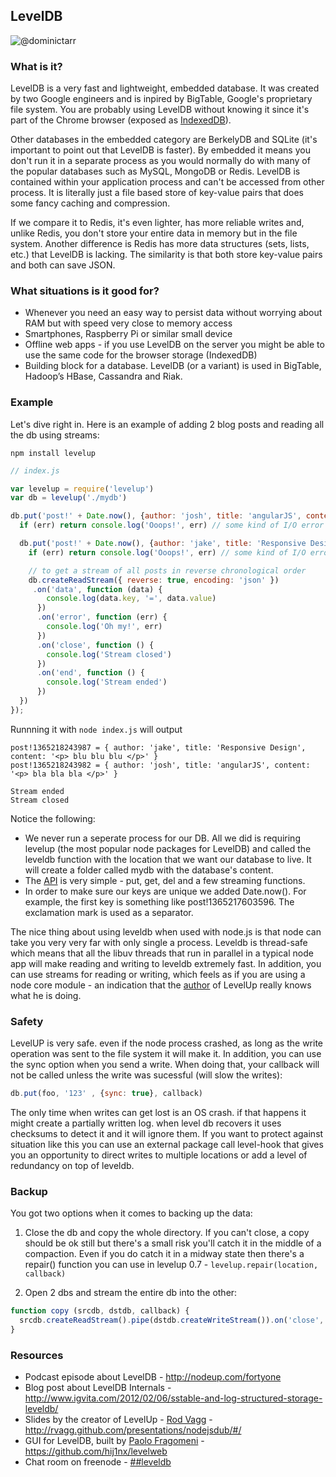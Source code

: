 ## LevelDB

![@dominictarr](https://i.imgur.com/AxuKdQE.png)

### What is it?
LevelDB is a very fast and lightweight, embedded database. It was created by two Google engineers and is inpired by BigTable, Google's proprietary file system. You are probably using LevelDB without knowing it since it's part of the Chrome browser (exposed as [IndexedDB](https://developer.mozilla.org/en-US/docs/IndexedDB)). 

Other databases in the embedded category are BerkelyDB and SQLite (it's important to point out that LevelDB is faster).
By embedded it means you don't run it in a separate process as you would normally do with many of the popular databases such as MySQL, MongoDB or Redis. LevelDB is contained within your application process and can't be accessed from other process.
It is literally just a file based store of key-value pairs that does some fancy caching and compression.

If we compare it to Redis, it's even lighter, has more reliable writes and, unlike Redis, you don't store your entire data in memory but in the file system. Another difference is Redis has more data structures (sets, lists, etc.) that LevelDB is lacking. The similarity is that both store key-value pairs and both can save JSON.

### What situations is it good for?

* Whenever you need an easy way to persist data without worrying about RAM but with speed very close to memory access
* Smartphones, Raspberry Pi or similar small device
* Offline web apps - if you use LevelDB on the server you might be able to use the same code for the browser storage (IndexedDB)
* Building block for a database. LevelDB (or a variant) is used in BigTable, Hadoop’s HBase, Cassandra and Riak.

### Example

Let's dive right in. Here is an example of adding 2 blog posts and reading all the db using streams:

    npm install levelup

```js
// index.js

var levelup = require('levelup')
var db = levelup('./mydb')

db.put('post!' + Date.now(), {author: 'josh', title: 'angularJS', content: '<p> bla bla bla </p>'}, {encoding:'json'}, function (err) {
  if (err) return console.log('Ooops!', err) // some kind of I/O error

  db.put('post!' + Date.now(), {author: 'jake', title: 'Responsive Design', content: '<p> blu blu blu </p>'}, {encoding:'json'}, function (err) {
    if (err) return console.log('Ooops!', err) // some kind of I/O error

    // to get a stream of all posts in reverse chronological order
    db.createReadStream({ reverse: true, encoding: 'json' })
     .on('data', function (data) {
        console.log(data.key, '=', data.value)
      })
      .on('error', function (err) {
        console.log('Oh my!', err)
      })
      .on('close', function () {
        console.log('Stream closed')
      })
      .on('end', function () {
        console.log('Stream ended')
      })
  })
});
```

Runnning it with `node index.js` will output

    post!1365218243987 = { author: 'jake', title: 'Responsive Design', content: '<p> blu blu blu </p>' }
    post!1365218243982 = { author: 'josh', title: 'angularJS', content: '<p> bla bla bla </p>' }

    Stream ended
    Stream closed

Notice the following:  

* We never run a seperate process for our DB. All we did is requiring levelup (the most popular node packages for LevelDB) and called the leveldb function with the location that we want our database to live. It will create a folder called mydb with the database's content.
* The [API](https://github.com/rvagg/node-levelup#api) is very simple - put, get, del and a few streaming functions.
* In order to make sure our keys are unique we added Date.now(). For example, the first key is something like post!1365217603596. The exclamation mark is used as a separator.

The nice thing about using leveldb when used with node.js is that node can take you very very far with only single a process. Leveldb is thread-safe which means that all the libuv threads that run in parallel in a typical node app will make reading and writing to leveldb extremely fast. In addition, you can use streams for reading or writing, which feels as if you are using a node core module - an indication that the [author](https://github.com/rvagg) of LevelUp really knows what he is doing.


### Safety
LevelUP is very safe. even if the node process crashed, as long as the write operation was sent to the file system it will make it.
In addition, you can use the sync option when you send a write. When doing that, your callback will not be called unless the write was sucessful (will slow the writes):

```js
db.put(foo, '123' , {sync: true}, callback)
```

The only time when writes can get lost is an OS crash. if that happens it might create a partially written log. when level db recovers it uses checksums to detect it and it will ignore them. If you want to protect against situation like this you can use an external package call level-hook that gives you an opportunity to direct writes to multiple locations or add a level of redundancy on top of leveldb.

### Backup
You got two options when it comes to backing up the data:  

1. Close the db and copy the whole directory.   If you can't close, a copy should be ok still but there's a small risk you'll catch it in the middle of a compaction.  Even if you do catch it in a midway state then there's a repair() function you can use in levelup 0.7 - `levelup.repair(location, callback)`

1. Open 2 dbs and stream the entire db into the other:

```js
function copy (srcdb, dstdb, callback) {
  srcdb.createReadStream().pipe(dstdb.createWriteStream()).on('close', callback)
}
```

### Resources

* Podcast episode about LevelDB - http://nodeup.com/fortyone 
* Blog post about LevelDB Internals - http://www.igvita.com/2012/02/06/sstable-and-log-structured-storage-leveldb/
* Slides by the creator of LevelUp - [Rod Vagg](https://github.com/rvagg) - http://rvagg.github.com/presentations/nodejsdub/#/
* GUI for LevelDB, built by [Paolo Fragomeni](https://github.com/hij1nx) - https://github.com/hij1nx/levelweb
* Chat room on freenode - [##leveldb](http://webchat.freenode.net/?channels=##leveldb)
